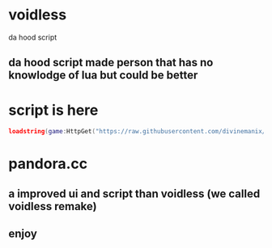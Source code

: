 # voidless
da hood script

## da hood script made person that has no knowlodge of lua but could be better

# script is here

```lua
loadstring(game:HttpGet("https://raw.githubusercontent.com/divinemanix/voidless/main/voidless.lua",true))()
```

# pandora.cc

## a improved ui and script than voidless (we called voidless remake)



## enjoy
